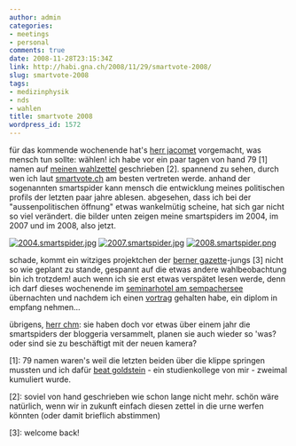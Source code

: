 ```yaml
---
author: admin
categories:
- meetings
- personal
comments: true
date: 2008-11-28T23:15:34Z
link: http://habi.gna.ch/2008/11/29/smartvote-2008/
slug: smartvote-2008
tags:
- medizinphysik
- nds
- wahlen
title: smartvote 2008
wordpress_id: 1572
---
```


für das kommende wochenende hat's [herr jacomet](http://blog.jacomet.ch/?p=1501) vorgemacht, was mensch tun sollte: wählen! ich habe vor ein paar tagen von hand 79 [1] namen auf [meinen wahlzettel](http://habi.gna.ch/wp-content/uploads/2008/11/20081105-smartvote.pdf) geschrieben [2]. spannend zu sehen, durch wen ich laut [smartvote.ch](http://www.smartvote.ch/) am besten vertreten werde. anhand der sogenannten smartspider kann mensch die entwicklung meines politischen profils der letzten paar jahre ablesen. abgesehen, dass ich bei der "aussenpolitischen öffnung" etwas wankelmütig scheine, hat sich gar nicht so viel verändert. die bilder unten zeigen meine smartspiders im 2004, im 2007 und im 2008, also jetzt.[](http://habi.gna.ch/wp-content/uploads/2008/11/2004smartspider.jpg)




[![2004.smartspider.jpg](http://habi.gna.ch/wp-content/uploads/2008/11/2004smartspider1.jpg)](http://habi.gna.ch/wp-content/uploads/2008/11/2004smartspider.jpg) [![2007.smartspider.jpg](http://habi.gna.ch/wp-content/uploads/2008/11/2007smartspider1.jpg)](http://habi.gna.ch/wp-content/uploads/2008/11/2007smartspider.jpg) [![2008.smartspider.png](http://habi.gna.ch/wp-content/uploads/2008/11/2008smartspider.jpg)](http://habi.gna.ch/wp-content/uploads/2008/11/2008smartspider.png)  





schade, kommt ein witziges projektchen der [berner gazette](http://www.bernergazette.ch/)-jungs [3] nicht so wie geplant zu stande, gespannt auf die etwas andere wahlbeobachtung bin ich trotzdem! auch wenn ich sie erst etwas verspätet lesen werde, denn ich darf dieses wochenende im [seminarhotel am sempachersee](http://www.dasseminarhotel.ch/) übernachten und nachdem ich einen [vortrag](http://identi.ca/notice/1264238) gehalten habe, ein diplom in empfang nehmen...




übrigens, [herr chm](http://bloxxs.ch/?s=smartvote): sie haben doch vor etwas über einem jahr die smartspiders der bloggeria versammelt, planen sie auch wieder so 'was? oder sind sie zu beschäftigt mit der neuen kamera?




[1]: 79 namen waren's weil die letzten beiden über die klippe springen mussten und ich dafür [beat goldstein](http://www.facebook.com/group.php?gid=33949268121&ref=ts) - ein studienkollege von mir - zweimal kumuliert wurde.




[2]: soviel von hand geschrieben wie schon lange nicht mehr. schön wäre natürlich, wenn wir in zukunft einfach diesen zettel in die urne werfen könnten (oder damit brieflich abstimmen)




[3]: welcome back!



